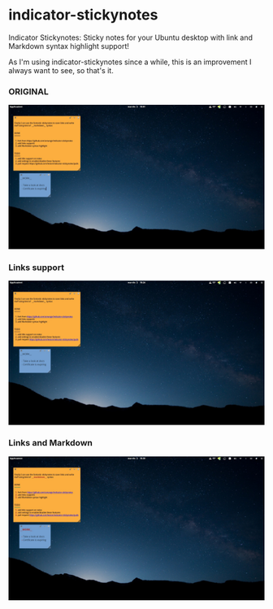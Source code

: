 indicator-stickynotes
=====================

Indicator Stickynotes: Sticky notes for your Ubuntu desktop with link and Markdown syntax highlight support!


As I'm using indicator-stickynotes since a while, this is an improvement I always want to see, so
that's it.


### ORIGINAL
![Original stickynotes](https://raw.githubusercontent.com/lesion/lesion.github.com/master/images/stickynotes_original.jpg "Original")

### Links support
![With links stickynotes](https://raw.githubusercontent.com/lesion/lesion.github.com/master/images/stickynotes_links.jpg "with links")

### Links and Markdown
![With links and markdown](https://raw.githubusercontent.com/lesion/lesion.github.com/master/images/stickynotes_links_markdown.jpg "with links and markdown")

